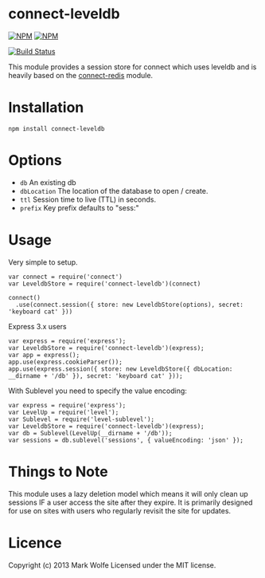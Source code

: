 # connect-leveldb

[![NPM](https://nodei.co/npm/connect-leveldb.png)](https://nodei.co/npm/connect-leveldb/)
[![NPM](https://nodei.co/npm-dl/connect-leveldb.png)](https://nodei.co/npm/connect-leveldb/)

[![Build Status](https://travis-ci.org/wolfeidau/connect-leveldb.png?branch=master)](https://travis-ci.org/wolfeidau/connect-leveldb)

This module provides a session store for connect which uses leveldb and is heavily based on
the [connect-redis](https://github.com/visionmedia/connect-redis) module.

# Installation

```
npm install connect-leveldb
```

# Options

* `db` An existing db
* `dbLocation` The location of the database to open / create.
* `ttl` Session time to live (TTL) in seconds.
* `prefix` Key prefix defaults to "sess:"

# Usage

Very simple to setup.

```
var connect = require('connect')
var LeveldbStore = require('connect-leveldb')(connect)

connect()
  .use(connect.session({ store: new LeveldbStore(options), secret: 'keyboard cat' }))
```

Express 3.x users

```
var express = require('express');
var LeveldbStore = require('connect-leveldb')(express);
var app = express();
app.use(express.cookieParser());
app.use(express.session({ store: new LeveldbStore({ dbLocation: __dirname + '/db' }), secret: 'keyboard cat' }));
```

With Sublevel you need to specify the value encoding:

```
var express = require('express');
var LevelUp = require('level');
var Sublevel = require('level-sublevel');
var LeveldbStore = require('connect-leveldb')(express);
var db = Sublevel(LevelUp(__dirname + '/db'));
var sessions = db.sublevel('sessions', { valueEncoding: 'json' });
```

# Things to Note

This module uses a lazy deletion model which means it will only clean up sessions IF a user access the
site after they expire. It is primarily designed for use on sites with users who regularly revisit the
site for updates.

# Licence

Copyright (c) 2013 Mark Wolfe
Licensed under the MIT license.
